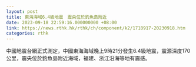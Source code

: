 ```yaml
---
layout: post
title: 東海海域6.4級地震　震央位於釣魚島附近
date: 2023-09-18 22:59:16.000000000 +08:00
link: https://news.rthk.hk/rthk/ch/component/k2/1718917-20230918.htm
categories: rthk
---
```


中國地震台網正式測定，中國東海海域晚上9時21分發生6.4級地震，震源深度170公里，震央位於釣魚島附近海域，福建、浙江沿海等地有震感。

